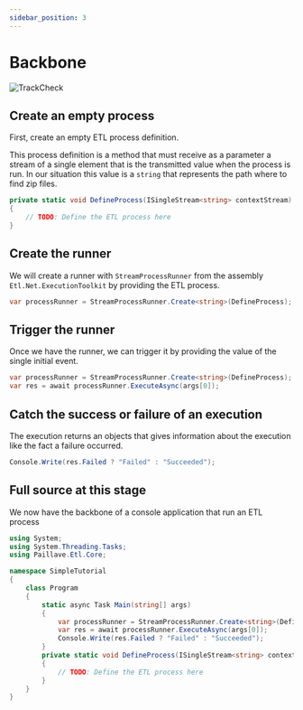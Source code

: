 ```yaml
---
sidebar_position: 3
---
```


# Backbone

![TrackCheck](/img/azure-app-service-platform-bot-construction.svg)

## Create an empty process

First, create an empty ETL process definition.

This process definition is a method that must receive as a parameter a stream of a single element that is the transmitted value when the process is run. In our situation this value is a `string` that represents the path where to find zip files.

```cs
private static void DefineProcess(ISingleStream<string> contextStream)
{
    // TODO: Define the ETL process here
}
```

## Create the runner

We will create a runner with `StreamProcessRunner` from the assembly `Etl.Net.ExecutionToolkit` by providing the ETL process.

```cs
var processRunner = StreamProcessRunner.Create<string>(DefineProcess);
```

## Trigger the runner

Once we have the runner, we can trigger it by providing the value of the single initial event.

```cs
var processRunner = StreamProcessRunner.Create<string>(DefineProcess);
var res = await processRunner.ExecuteAsync(args[0]);
```

## Catch the success or failure of an execution

The execution returns an objects that gives information about the execution like the fact a failure occurred.

```cs
Console.Write(res.Failed ? "Failed" : "Succeeded");
```

## Full source at this stage

We now have the backbone of a console application that run an ETL process

```cs
using System;
using System.Threading.Tasks;
using Paillave.Etl.Core;

namespace SimpleTutorial
{
    class Program
    {
        static async Task Main(string[] args)
        {
            var processRunner = StreamProcessRunner.Create<string>(DefineProcess);
            var res = await processRunner.ExecuteAsync(args[0]);
            Console.Write(res.Failed ? "Failed" : "Succeeded");
        }
        private static void DefineProcess(ISingleStream<string> contextStream)
        {
            // TODO: Define the ETL process here
        }
    }
}
```
